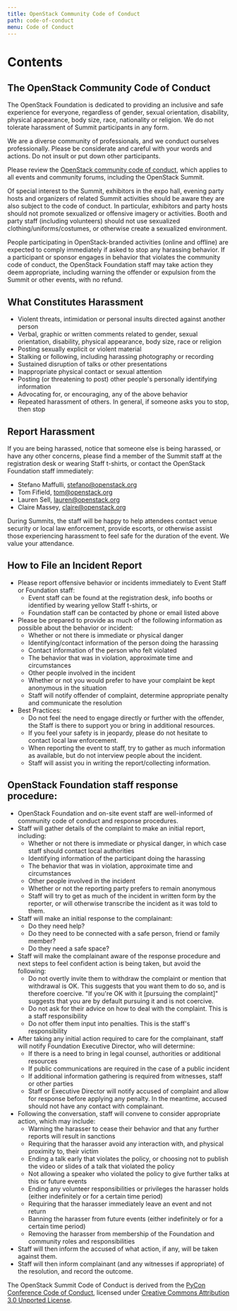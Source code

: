 ```yaml
---
title: OpenStack Community Code of Conduct
path: code-of-conduct
menu: Code of Conduct
---
```


Contents
========


The OpenStack Community Code of Conduct
---------------------------------------

The OpenStack Foundation is dedicated to providing an inclusive and safe experience for everyone, regardless of gender, sexual orientation, disability, physical appearance, body size, race, nationality or religion. We do not tolerate harassment of Summit participants in any form.

We are a diverse community of professionals, and we conduct ourselves professionally. Please be considerate and careful with your words and actions. Do not insult or put down other participants.

Please review the [OpenStack community code of conduct](http://www.openstack.org/legal/community-code-of-conduct/), which applies to all events and community forums, including the OpenStack Summit.

Of special interest to the Summit, exhibitors in the expo hall, evening party hosts and organizers of related Summit activities should be aware they are also subject to the code of conduct. In particular, exhibitors and party hosts should not promote sexualized or offensive imagery or activities. Booth and party staff (including volunteers) should not use sexualized clothing/uniforms/costumes, or otherwise create a sexualized environment.

People participating in OpenStack-branded activities (online and offline) are expected to comply immediately if asked to stop any harassing behavior. If a participant or sponsor engages in behavior that violates the community code of conduct, the OpenStack Foundation staff may take action they deem appropriate, including warning the offender or expulsion from the Summit or other events, with no refund.

What Constitutes Harassment
---------------------------

   - Violent threats, intimidation or personal insults directed against another person
   - Verbal, graphic or written comments related to gender, sexual orientation, disability, physical appearance, body size, race or religion
   - Posting sexually explicit or violent material
   - Stalking or following, including harassing photography or recording
   - Sustained disruption of talks or other presentations
   - Inappropriate physical contact or sexual attention
   - Posting (or threatening to post) other people's personally identifying information
   - Advocating for, or encouraging, any of the above behavior
   - Repeated harassment of others. In general, if someone asks you to stop, then stop

Report Harassment
-----------------

If you are being harassed, notice that someone else is being harassed, or have any other concerns, please find a member of the Summit staff at the registration desk or wearing Staff t-shirts, or contact the OpenStack Foundation staff immediately:

   - Stefano Maffulli, stefano@openstack.org
   - Tom Fifield, tom@openstack.org
   - Lauren Sell, lauren@openstack.org
   - Claire Massey, claire@openstack.org

During Summits, the staff will be happy to help attendees contact venue security or local law enforcement, provide escorts, or otherwise assist those experiencing harassment to feel safe for the duration of the event. We value your attendance.

How to File an Incident Report
------------------------------

   - Please report offensive behavior or incidents immediately to Event Staff or Foundation staff:
       - Event staff can be found at the registration desk, info booths or identified by wearing yellow Staff t-shirts, or
       - Foundation staff can be contacted by phone or email listed above
   - Please be prepared to provide as much of the following information as possible about the behavior or incident:
       - Whether or not there is immediate or physical danger
       - Identifying/contact information of the person doing the harassing
       - Contact information of the person who felt violated
       - The behavior that was in violation, approximate time and circumstances
       - Other people involved in the incident
       - Whether or not you would prefer to have your complaint be kept anonymous in the situation
       - Staff will notify offender of complaint, determine appropriate penalty and communicate the resolution
   - Best Practices:
       - Do not feel the need to engage directly or further with the offender, the Staff is there to support you or bring in additional resources.
       - If you feel your safety is in jeopardy, please do not hesitate to contact local law enforcement.
       - When reporting the event to staff, try to gather as much information as available, but do not interview people about the incident.
       - Staff will assist you in writing the report/collecting information.

OpenStack Foundation staff response procedure:
----------------------------------------------

   - OpenStack Foundation and on-site event staff are well-informed of community code of conduct and response procedures.
   - Staff will gather details of the complaint to make an initial report, including:
       - Whether or not there is immediate or physical danger, in which case staff should contact local authorities
       - Identifying information of the participant doing the harassing
       - The behavior that was in violation, approximate time and circumstances
       - Other people involved in the incident
       - Whether or not the reporting party prefers to remain anonymous
       - Staff will try to get as much of the incident in written form by the reporter, or will otherwise transcribe the incident as it was told to them.
   - Staff will make an initial response to the complainant:
       - Do they need help?
       - Do they need to be connected with a safe person, friend or family member?
       - Do they need a safe space?
   - Staff will make the complainant aware of the response procedure and next steps to feel confident action is being taken, but avoid the following:
       - Do not overtly invite them to withdraw the complaint or mention that withdrawal is OK. This suggests that you want them to do so, and is therefore coercive. "If you're OK with it [pursuing the complaint]" suggests that you are by default pursuing it and is not coercive.
       - Do not ask for their advice on how to deal with the complaint. This is a staff responsibility
       - Do not offer them input into penalties. This is the staff's responsibility
   - After taking any initial action required to care for the complainant, staff will notify Foundation Executive Director, who will determine:
       - If there is a need to bring in legal counsel, authorities or additional resources
       - If public communications are required in the case of a public incident
       - If additional information gathering is required from witnesses, staff or other parties
       - Staff or Executive Director will notify accused of complaint and allow for response before applying any penalty. In the meantime, accused should not have any contact with complainant.
   - Following the conversation, staff will convene to consider appropriate action, which may include:
       - Warning the harasser to cease their behavior and that any further reports will result in sanctions
       - Requiring that the harasser avoid any interaction with, and physical proximity to, their victim
       - Ending a talk early that violates the policy, or choosing not to publish the video or slides of a talk that violated the policy
       - Not allowing a speaker who violated the policy to give further talks at this or future events
       - Ending any volunteer responsibilities or privileges the harasser holds (either indefinitely or for a certain time period)
       - Requiring that the harasser immediately leave an event and not return
       - Banning the harasser from future events (either indefinitely or for a certain time period)
       - Removing the harasser from membership of the Foundation and community roles and responsibilities
   - Staff will then inform the accused of what action, if any, will be taken against them.
   - Staff will then inform complainant (and any witnesses if appropriate) of the resolution, and record the outcome.

The OpenStack Summit Code of Conduct is derived from the [PyCon Conference Code of Conduct](https://us.pycon.org/2013/about/code-of-conduct/), licensed under [Creative Commons Attribution 3.0 Unported License](http://creativecommons.org/licenses/by/3.0/).
